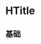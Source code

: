 # HTitle

## 基础

<div style="background-color:var(--color-background-c3);display:inline-block;width:200px">
<HTitle></HTitle>
</div>

<script setup>
import HTitle from '../src/components/HTitle.vue'
</script>
